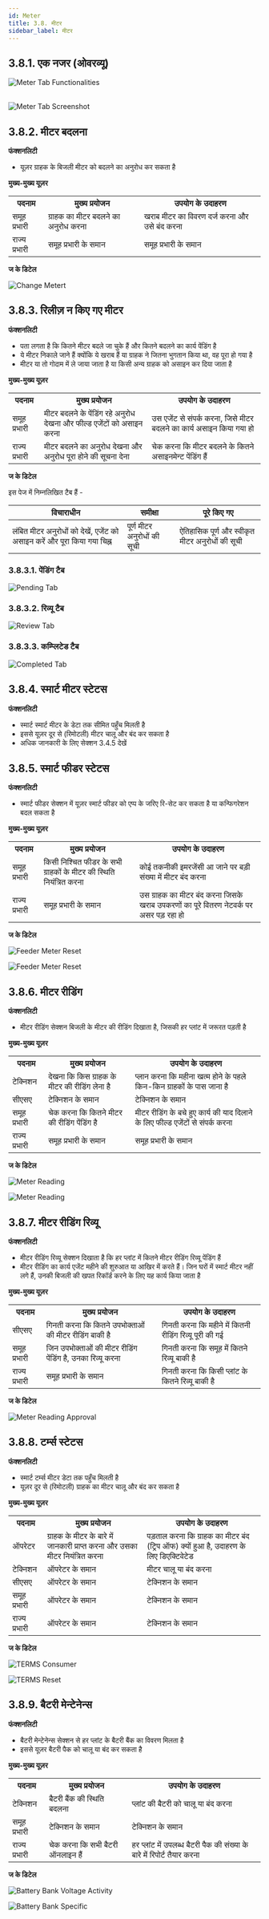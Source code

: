 ```yaml
---
id: Meter
title: 3.8. मीटर
sidebar_label: मीटर
---
```


## 3.8.1. एक नजर (ओवरव्यू)
![Meter Tab Functionalities](./assets/3.95_MeterFunctionalities.svg)
<br/><br/>

![Meter Tab Screenshot](./assets/3.96_MeterTabScrSht.png)
 

## 3.8.2. मीटर बदलना
**फंक्शनलिटी**
* यूज़र ग्राहक के बिजली मीटर को बदलने का अनुरोध कर सकता है

**मुख्य-मुख्य यूज़र**
<table>
  <tr>
    <th>पदनाम</th>
    <th>मुख्य प्रयोजन</th>
    <th>उपयोग के उदाहरण</th>
  </tr>
  <tr>
    <td>समूह प्रभारी</td>
    <td>ग्राहक का मीटर बदलने का अनुरोध करना</td>
    <td>खराब मीटर का विवरण दर्ज करना और उसे बंद करना</td>
  </tr>
  <tr>
    <td>राज्य प्रभारी</td>
    <td>समूह प्रभारी के समान</td>
    <td>समूह प्रभारी के समान</td>
  </tr>
</table>


**ज के डिटेल**

![Change Metert](./assets/3.97_ChangeMeter.png)


## 3.8.3. रिलीज़ न किए गए मीटर
**फंक्शनलिटी**
* पता लगता है कि कितने मीटर बदले जा चुके हैं और कितने बदलने का कार्य पेंडिंग है 
* ये मीटर निकाले जाने हैं क्योंकि ये खराब हैं या ग्राहक ने जितना भुगतान किया था, वह पूरा हो गया है
* मीटर या तो गोदाम में ले जाया जाता है या किसी अन्य ग्राहक को असाइन कर दिया जाता है

**मुख्य-मुख्य यूज़र**
<table>
  <tr>
    <th>पदनाम</th>
    <th>मुख्य प्रयोजन</th>
    <th>उपयोग के उदाहरण</th>
  </tr>
  <tr>
    <td>समूह प्रभारी</td>
    <td>मीटर बदलने के पेंडिंग रहे अनुरोध देखना और फील्ड एजेंटों को असाइन करना</td>
    <td>उस एजेंट से संपर्क करना, जिसे मीटर बदलने का कार्य असाइन किया गया हो</td>
  </tr>
  <tr>
    <td>राज्य प्रभारी</td>
    <td>मीटर बदलने का  अनुरोध देखना और अनुरोध पूरा होने की सूचना देना</td>
    <td>चेक करना कि मीटर बदलने के कितने असाइनमेन्ट पेंडिंग हैं</td>
  </tr>
</table>


**ज के डिटेल**

इस पेज में निम्नलिखित टैब हैं -

| विचाराधीन | समीक्षा | पूरे किए गए |
|---|---|---|
| लंबित मीटर अनुरोधों को देखें, एजेंट को असाइन करें और पूरा किया गया चिह्न | पूर्ण मीटर अनुरोधों की सूची | ऐतिहासिक पूर्ण और स्वीकृत मीटर अनुरोधों की सूची |


### 3.8.3.1. पेंडिंग टैब
![Pending Tab](./assets/3.98_PendingTab.png)

### 3.8.3.2. रिव्यू टैब
![Review Tab](./assets/3.99_ReviewTab.png)

### 3.8.3.3. कम्प्लिटेड टैब
![Completed Tab](./assets/3.100_CompletedTab.png)



## 3.8.4. स्मार्ट मीटर स्टेटस
**फंक्शनलिटी**
* स्मार्ट स्मार्ट मीटर के डेटा तक सीमित पहुँच मिलती है
* इससे यूज़र दूर से (रिमोटली) मीटर चालू और बंद कर सकता है
* अधिक जानकारी के लिए सेक्शन 3.4.5 देखें


## 3.8.5. स्मार्ट फीडर स्टेटस
**फंक्शनलिटी**
* स्मार्ट फीडर सेक्शन में यूज़र स्मार्ट फीडर को एप्प के जरिए रि-सेट कर सकता है या कन्फिगरेशन बदल सकता है

**मुख्य-मुख्य यूज़र**
<table>
  <tr>
    <th>पदनाम</th>
    <th>मुख्य प्रयोजन</th>
    <th>उपयोग के उदाहरण</th>
  </tr>
  <tr>
    <td>समूह प्रभारी</td>
    <td>किसी निश्चित फीडर के सभी ग्राहकों के मीटर की स्थिति नियंत्रित करना</td>
    <td>कोई तकनीकी इमरजेंसी आ जाने पर बड़ी संख्या में मीटर बंद करना</td>
  </tr>
  <tr>
    <td>राज्य प्रभारी</td>
    <td>समूह प्रभारी के समान</td>
    <td>उस ग्राहक का मीटर बंद करना जिसके खराब उपकरणों का पूरे वितरण नेटवर्क पर असर पड़ रहा हो</td>
  </tr>
</table>


**ज के डिटेल**

![Feeder Meter Reset](./assets/3.101_FeederMeterReset.png)

![Feeder Meter Reset](./assets/3.102_FeederMeterReset2.png)


## 3.8.6. मीटर रीडिंग
**फंक्शनलिटी**
* मीटर रीडिंग सेक्शन बिजली के मीटर की रीडिंग दिखाता है, जिसकी हर प्लांट में जरूरत पड़ती है

**मुख्य-मुख्य यूज़र**
<table>
  <tr>
    <th>पदनाम</th>
    <th>मुख्य प्रयोजन</th>
    <th>उपयोग के उदाहरण</th>
  </tr>
  <tr>
    <td>टेक्निशन</td>
    <td>देखना कि किस ग्राहक के मीटर की रीडिंग लेना है</td>
    <td>प्लान करना कि महीना खत्म होने के पहले किन-किन ग्राहकों के पास जाना है</td>
  </tr>
  <tr>
    <td>सीएसए</td>
    <td>टेक्निशन के समान</td>
    <td>टेक्निशन के समान</td>
  </tr>
  <tr>
    <td>समूह प्रभारी</td>
    <td>चेक करना कि कितने मीटर की रीडिंग पेंडिंग है</td>
    <td>मीटर रीडिंग के बचे हुए कार्य की याद दिलाने के लिए फील्ड एजेंटों से संपर्क करना</td>
  </tr>
  <tr>
    <td>राज्य प्रभारी</td>
    <td>समूह प्रभारी के समान</td>
    <td>समूह प्रभारी के समान</td>
  </tr>
</table>


**ज के डिटेल**

![Meter Reading](./assets/3.103_MeterReading1.png)

![Meter Reading](./assets/3.104_MeterReading2.png)


## 3.8.7. मीटर रीडिंग रिव्यू
**फंक्शनलिटी**
* मीटर रीडिंग रिव्यू सेक्शन दिखाता है कि हर प्लांट में कितने मीटर रीडिंग रिव्यू पेंडिंग हैं
* मीटर रीडिंग का कार्य एजेंट महीने की शुरुआत या आखिर में करते हैं। जिन घरों में स्मार्ट मीटर नहीं लगे हैं, उनकी बिजली की खपत रिकॉर्ड करने के लिए यह कार्य किया जाता है

**मुख्य-मुख्य यूज़र**
<table>
  <tr>
    <th>पदनाम</th>
    <th>मुख्य प्रयोजन</th>
    <th>उपयोग के उदाहरण</th>
  </tr>
  <tr>
    <td>सीएसए</td>
    <td>गिनती करना कि कितने उपभोक्ताओं की मीटर रीडिंग बाकी है</td>
    <td>गिनती करना कि महीने में कितनी रीडिंग रिव्यू पूरी की गई</td>
  </tr>
  <tr>
    <td>समूह प्रभारी</td>
    <td>जिन उपभोक्ताओं की मीटर रीडिंग पेंडिंग है, उनका रिव्यू करना </td>
    <td>गिनती करना कि समूह में कितने रिव्यू बाकी है</td>
  </tr>
  <tr>
    <td>राज्य प्रभारी</td>
    <td>समूह प्रभारी के समान</td>
    <td>गिनती करना कि किसी प्लांट के कितने रिव्यू बाकी है</td>
  </tr>
</table>


**ज के डिटेल**

![Meter Reading Approval](./assets/3.105_MeterReadingApproval.png)

## 3.8.8. टर्म्स स्टेटस
**फंक्शनलिटी**
* स्मार्ट टर्म्स मीटर डेटा तक पहुँच मिलती है
* यूज़र दूर से (रिमोटली) ग्राहक का मीटर चालू और बंद कर सकता है

**मुख्य-मुख्य यूज़र**
<table>
  <tr>
    <th>पदनाम</th>
    <th>मुख्य प्रयोजन</th>
    <th>उपयोग के उदाहरण</th>
  </tr>
  <tr>
    <td>ऑपरेटर</td>
    <td>ग्राहक के मीटर के बारे में जानकारी प्राप्त करना और उसका मीटर नियंत्रित करना</td>
    <td>पड़ताल करना कि ग्राहक का मीटर बंद (ट्रिप ऑफ) क्यों हुआ है, उदाहरण के लिए डिएक्टिवेटेड</td>
  </tr>
  <tr>
    <td>टेक्निशन</td>
    <td>ऑपरेटर के समान</td>
    <td>मीटर चालू या बंद करना</td>
  </tr>
  <tr>
    <td>सीएसए</td>
    <td>ऑपरेटर के समान</td>
    <td>टेक्निशन के समान</td>
  </tr>
  <tr>
    <td>समूह प्रभारी</td>
    <td>ऑपरेटर के समान</td>
    <td>टेक्निशन के समान</td>
  </tr>
  <tr>
    <td>राज्य प्रभारी</td>
    <td>ऑपरेटर के समान</td>
    <td>टेक्निशन के समान</td>
  </tr>
</table>

**ज के डिटेल**

![TERMS Consumer](./assets/3.106_TermsConsumer.png)

![TERMS Reset](./assets/3.107_TermsReset.png)


## 3.8.9. बैटरी मेन्टेनेन्स
**फंक्शनलिटी**
* बैटरी मेन्टेनेन्स सेक्शन से हर प्लांट के बैटरी बैंक का विवरण मिलता है 
* इससे यूज़र बैटरी पैक को चालू या बंद कर सकता है

**मुख्य-मुख्य यूज़र**
<table>
  <tr>
    <th>पदनाम</th>
    <th>मुख्य प्रयोजन</th>
    <th>उपयोग के उदाहरण</th>
  </tr>
  <tr>
    <td>टेक्निशन</td>
    <td>बैटरी बैंक की स्थिति बदलना</td>
    <td>प्लांट की बैटरी को चालू या बंद करना</td>
  </tr>
  <tr>
    <td>समूह प्रभारी</td>
    <td>टेक्निशन के समान</td>
    <td>टेक्निशन के समान</td>
  </tr>
  <tr>
    <td>राज्य प्रभारी</td>
    <td>चेक करना कि सभी बैटरी ऑनलाइन हैं</td>
    <td>हर प्लांट में उपलब्ध बैटरी पैक की संख्या के बारे में रिपोर्ट तैयार करना</td>
  </tr>
</table>

**ज के डिटेल**

![Battery Bank Voltage Activity](./assets/3.108_BatteryBankVoltageActivity.png)

![Battery Bank Specific](./assets/3.109_BatteryBankSpecific.png)
